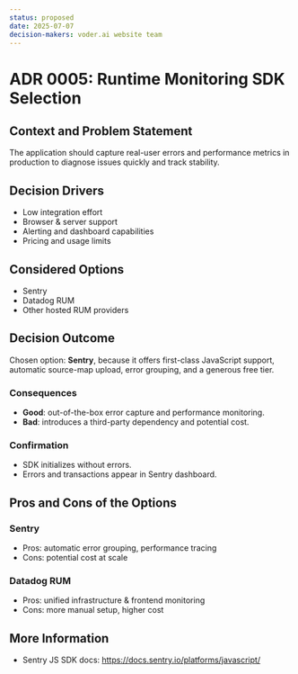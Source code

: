 ```yaml
---
status: proposed
date: 2025-07-07
decision-makers: voder.ai website team
---
```


# ADR 0005: Runtime Monitoring SDK Selection

## Context and Problem Statement

The application should capture real-user errors and performance metrics in production to diagnose issues quickly and track stability.

## Decision Drivers

- Low integration effort
- Browser & server support
- Alerting and dashboard capabilities
- Pricing and usage limits

## Considered Options

- Sentry
- Datadog RUM
- Other hosted RUM providers

## Decision Outcome

Chosen option: **Sentry**, because it offers first-class JavaScript support, automatic source-map upload, error grouping, and a generous free tier.

### Consequences

- **Good**: out-of-the-box error capture and performance monitoring.
- **Bad**: introduces a third-party dependency and potential cost.

### Confirmation

- SDK initializes without errors.
- Errors and transactions appear in Sentry dashboard.

## Pros and Cons of the Options

### Sentry

- Pros: automatic error grouping, performance tracing
- Cons: potential cost at scale

### Datadog RUM

- Pros: unified infrastructure & frontend monitoring
- Cons: more manual setup, higher cost

## More Information

- Sentry JS SDK docs: <https://docs.sentry.io/platforms/javascript/>
